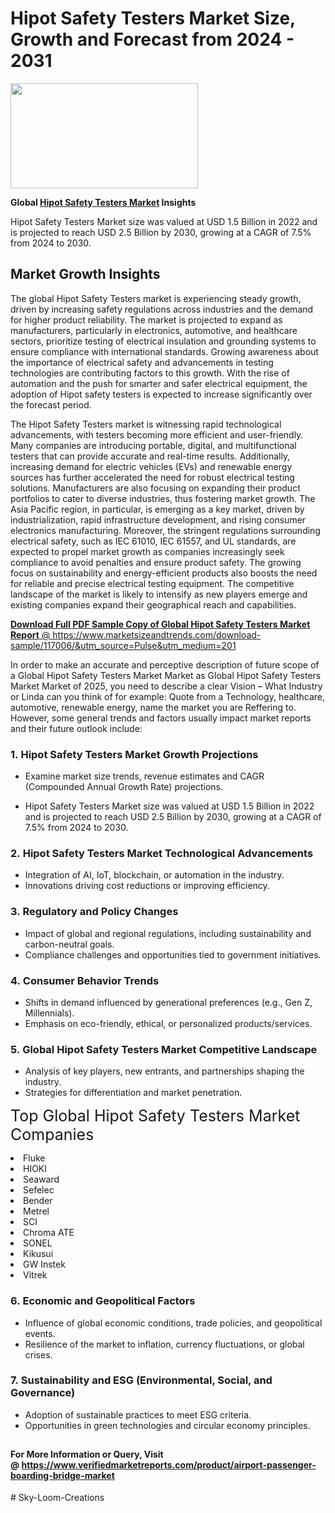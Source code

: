 <H1>Hipot Safety Testers Market Size, Growth and Forecast from 2024 - 2031</H1><img class="aligncenter size-medium wp-image-584254" src="https://thirdeyenews.in/wp-content/uploads/2024/09/Global-Market-Research-300x168.jpeg" alt="" width="300" height="168" /><p><strong>Global&nbsp;<a href="https://www.marketsizeandtrends.com/download-sample/117006/&amp;utm_source=Pulse&amp;utm_medium=201">Hipot Safety Testers Market</a> Insights</strong></p><p>Hipot Safety Testers Market size was valued at USD 1.5 Billion in 2022 and is projected to reach USD 2.5 Billion by 2030, growing at a CAGR of 7.5% from 2024 to 2030.</p><p><h2>Market Growth Insights</h2> <p>The global Hipot Safety Testers market is experiencing steady growth, driven by increasing safety regulations across industries and the demand for higher product reliability. The market is projected to expand as manufacturers, particularly in electronics, automotive, and healthcare sectors, prioritize testing of electrical insulation and grounding systems to ensure compliance with international standards. Growing awareness about the importance of electrical safety and advancements in testing technologies are contributing factors to this growth. With the rise of automation and the push for smarter and safer electrical equipment, the adoption of Hipot safety testers is expected to increase significantly over the forecast period.</p> <p><a href="#"></a></p> <p>The Hipot Safety Testers market is witnessing rapid technological advancements, with testers becoming more efficient and user-friendly. Many companies are introducing portable, digital, and multifunctional testers that can provide accurate and real-time results. Additionally, increasing demand for electric vehicles (EVs) and renewable energy sources has further accelerated the need for robust electrical testing solutions. Manufacturers are also focusing on expanding their product portfolios to cater to diverse industries, thus fostering market growth. The Asia Pacific region, in particular, is emerging as a key market, driven by industrialization, rapid infrastructure development, and rising consumer electronics manufacturing. Moreover, the stringent regulations surrounding electrical safety, such as IEC 61010, IEC 61557, and UL standards, are expected to propel market growth as companies increasingly seek compliance to avoid penalties and ensure product safety. The growing focus on sustainability and energy-efficient products also boosts the need for reliable and precise electrical testing equipment. The competitive landscape of the market is likely to intensify as new players emerge and existing companies expand their geographical reach and capabilities.</p> <p><a href="#"></p><p><span class=""><strong>Download Full PDF Sample Copy of Global Hipot Safety Testers Market Report</strong> @ <a href="https://www.marketsizeandtrends.com/download-sample/117006/&amp;utm_source=Pulse&amp;utm_medium=201" target="_blank">https://www.marketsizeandtrends.com/download-sample/117006/&amp;utm_source=Pulse&amp;utm_medium=201</a></span></p><p>In order to make an accurate and perceptive description of future scope of a Global&nbsp;Hipot Safety Testers Market Market as Global&nbsp;Hipot Safety Testers Market Market of 2025, you need to describe a clear Vision &ndash; What Industry or Linda can you think of for example: Quote from a Technology, healthcare, automotive, renewable energy, name the market you are Reffering to. However, some general trends and factors usually impact market reports and their future outlook include:</p><h3>1.&nbsp;<strong>Hipot Safety Testers Market Growth Projections</strong></h3><ul><li>Examine market size trends, revenue estimates and CAGR (Compounded Annual Growth Rate) projections.</li><li><p>Hipot Safety Testers Market size was valued at USD 1.5 Billion in 2022 and is projected to reach USD 2.5 Billion by 2030, growing at a CAGR of 7.5% from 2024 to 2030.</p></li></ul><h3>2.&nbsp;<strong>Hipot Safety Testers Market Technological Advancements</strong></h3><ul><li>Integration of AI, IoT, blockchain, or automation in the industry.</li><li>Innovations driving cost reductions or improving efficiency.</li></ul><h3>3.&nbsp;<strong>Regulatory and Policy Changes</strong></h3><ul><li>Impact of global and regional regulations, including sustainability and carbon-neutral goals.</li><li>Compliance challenges and opportunities tied to government initiatives.</li></ul><h3>4.&nbsp;<strong>Consumer Behavior Trends</strong></h3><ul><li>Shifts in demand influenced by generational preferences (e.g., Gen Z, Millennials).</li><li>Emphasis on eco-friendly, ethical, or personalized products/services.</li></ul><h3>5.&nbsp;<strong>Global Hipot Safety Testers Market Competitive Landscape</strong></h3><ul><li>Analysis of key players, new entrants, and partnerships shaping the industry.</li><li>Strategies for differentiation and market penetration.</li></ul><p data-pm-slice="1 1 []"><span style="color: inherit; font-family: inherit; font-size: 25px;">Top Global Hipot Safety Testers Market Companies</span></p><div class="" data-test-id=""><p><li>Fluke</li><li> HIOKI</li><li> Seaward</li><li> Sefelec</li><li> Bender</li><li> Metrel</li><li> SCI</li><li> Chroma ATE</li><li> SONEL</li><li> Kikusui</li><li> GW Instek</li><li> Vitrek</li></p></div><h3>6.&nbsp;<strong>Economic and Geopolitical Factors</strong></h3><ul><li>Influence of global economic conditions, trade policies, and geopolitical events.</li><li>Resilience of the market to inflation, currency fluctuations, or global crises.</li></ul><h3>7.&nbsp;<strong>Sustainability and ESG (Environmental, Social, and Governance)</strong></h3><ul><li>Adoption of sustainable practices to meet ESG criteria.</li><li>Opportunities in green technologies and circular economy principles.</li></ul><h2><strong style="font-size: 14px;">For More Information or Query, Visit @&nbsp;</strong><a style="background-color: #ffffff; font-size: 14px;" href="https://www.marketsizeandtrends.com/report/hipot-safety-testers-market/" target="_blank">https://www.verifiedmarketreports.com/product/airport-passenger-boarding-bridge-market</a></h2># Sky-Loom-Creations
